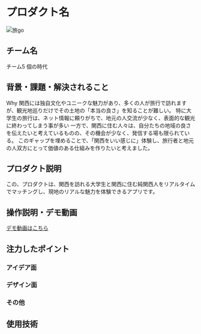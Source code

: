 # プロダクト名 
<!-- プロダクト名に変更してください -->

![旅go](https://kc3.me/cms/wp-content/uploads/2024/11/hack25-eyecatch.png)
<!-- プロダクト名・イメ                                                ージ画像を差し変えてください -->


## チーム名
チーム5 個の時代
<!-- チームIDとチーム名を入力してください -->


## 背景・課題・解決されること

<!-- テーマ「関西をいい感じに」に対して、考案するプロダクトがどういった(Why)背景から思いついたのか、どのよう(What)な課題があり、どのよう(How)に解決するのかを入力してください -->

Why
関西には独自文化やユニークな魅力があり、多くの人が旅行で訪れますが、観光地巡りだけでその土地の「本当の良さ」を知ることが難しい。
特に大学生の旅行は、ネット情報に頼りがちで、地元の人交流が少なく、表面的な観光に終わってしまう事が多い
一方で、関西に住む人々は、自分たちの地域の良さを伝えたいと考えているものの、その機会が少なく、発信する場も限られている。
このギャップを埋めることで、「関西をいい感じに」体験し、旅行者と地元の人双方にとって価値のある仕組みを作りたいと考えました。



## プロダクト説明

<!-- 開発したプロダクトの説明を入力してください -->
この、プロダクトは、関西を訪れる大学生と関西に住む純関西人をリアルタイムでマッチングし、現地のリアルな魅力を体験できるアプリです。

## 操作説明・デモ動画
[デモ動画はこちら](https://www.youtube.com/watch?v=fbzGp0XJGq8)
<!-- 開発したプロダクトの操作説明について入力してください。また、操作説明デモ動画があれば、埋め込みやリンクを記載してください -->


## 注力したポイント

<!-- 開発したプロダクトの中で、特に注力して作成した箇所・ポイントについて入力してください -->
### アイデア面

### デザイン面

### その他

## 使用技術

<!-- 使用技術を入力してください -->


<!--
markdownの記法はこちらを参照してください！
https://docs.github.com/ja/get-started/writing-on-github/getting-started-with-writing-and-formatting-on-github/basic-writing-and-formatting-syntax
-->